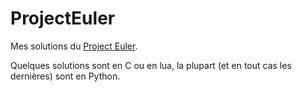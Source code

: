 # ProjectEuler
Mes solutions du [Project Euler](https://projecteuler.net).

Quelques solutions sont en C ou en lua, la plupart (et en tout cas les dernières) sont en Python.
